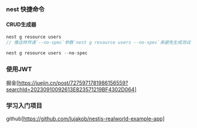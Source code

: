 ### nest 快捷命令

#### CRUD生成器

```js
nest g resource users
// 像这样传递`--no-spec`参数`nest g resource users --no-spec`来避免生成测试文件

nest g resource users --no-spec

```

### 使用JWT

掘金[https://juejin.cn/post/7275971781986156559?searchId=20230910092613E823571219BF4302D064]

### 学习入门项目

github[https://github.com/lujakob/nestjs-realworld-example-app]
